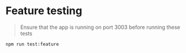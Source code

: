 # Feature testing

 > Ensure that the app is running on port 3003 before running these tests

 `npm run test:feature`
